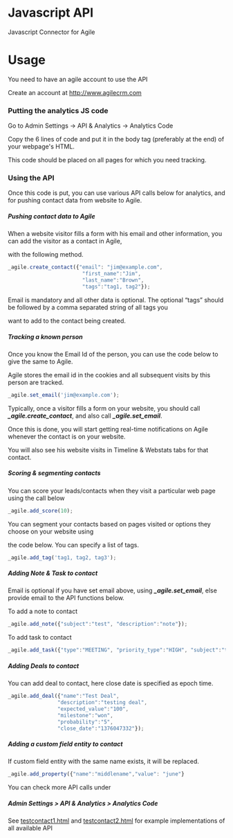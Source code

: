 # Javascript API

Javascript Connector for Agile

# Usage

You need to have an agile account to use the API

Create an account at http://www.agilecrm.com

### Putting the analytics JS code

Go to Admin Settings -> API & Analytics -> Analytics Code

Copy the 6 lines of code and put it in the body tag (preferably at the end) of your webpage's HTML.

This code should be placed on all pages for which you need tracking.

### Using the API

Once this code is put, you can use various API calls below for analytics, and for pushing contact data from website to Agile. 

##### Pushing contact data to Agile

When a website visitor fills a form with his email and other information, you can add the visitor as a contact in Agile,

with the following method.

```javascript
_agile.create_contact({"email": "jim@example.com",
		       			"first_name":"Jim",
		       			"last_name":"Brown",
		       			"tags":"tag1, tag2"});
```
Email is mandatory and all other data is optional. The optional “tags” should be followed by a comma separated string of all tags you

want to add to the contact being created.

##### Tracking a known person

Once you know the Email Id of the person, you can use the code below to give the same to Agile.

Agile stores the email id in the cookies and all subsequent visits by this person are tracked.

```javascript
_agile.set_email('jim@example.com');
```
Typically, once a visitor fills a form on your website, you should call   ***_agile.create_contact***, and also call  ***_agile.set_email***.

Once this is done, you will start getting real-time notifications on Agile whenever the contact is on your website. 

You will also see his website visits in Timeline & Webstats tabs for that contact.

##### Scoring & segmenting contacts 

You can score your leads/contacts when they visit a particular web page using the call below

```javascript
_agile.add_score(10);
```
You can segment your contacts based on pages visited or options they choose on your website using

the code below. You can specify a list of tags.

```javascript
_agile.add_tag('tag1, tag2, tag3');
```
##### Adding Note & Task to contact

Email is optional if you have set email above, using ***_agile.set_email***, else provide email to the API functions below.

To add a note to contact

```javascript
_agile.add_note({"subject":"test", "description":"note"});
```

To add task to contact

```javascript
_agile.add_task({"type":"MEETING", "priority_type":"HIGH", "subject":"test"});
```

##### Adding Deals to contact

You can add deal to contact, here close date is specified as epoch time.

```javascript
_agile.add_deal({"name":"Test Deal",
				"description":"testing deal",
				"expected_value":"100",
				"milestone":"won",
				"probability":"5", 
				"close_date":"1376047332"});
```

##### Adding a custom field entity to contact

If custom field entity with the same name exists, it will be replaced.

```javascript
_agile.add_property({"name":"middlename","value": "june"}
```

You can check more API calls under

##### Admin Settings > API & Analytics > Analytics Code

See [testcontact1.html](https://github.com/agilecrm/javascript-api/blob/master/testcontact1.html) and [testcontact2.html](https://github.com/agilecrm/javascript-api/blob/master/testcontact2.html) for example implementations of all available API
